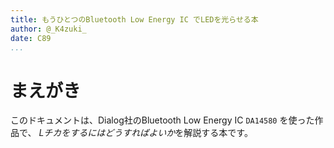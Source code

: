```yaml
---
title: もうひとつのBluetooth Low Energy IC でLEDを光らせる本
author: @_K4zuki_
date: C89
...
```


# まえがき
このドキュメントは、Dialog社のBluetooth Low Energy IC `DA14580` を使った作品で、
*Lチカをするにはどうすればよいか*を解説する本です。

